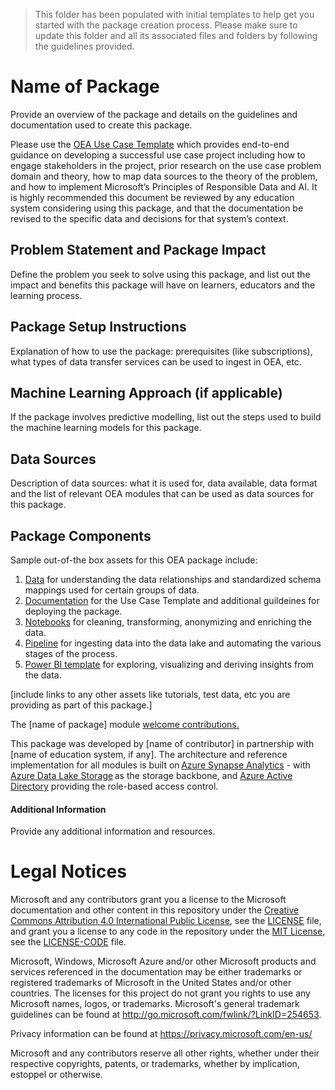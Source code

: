 > This folder has been populated with initial templates to help get you started with the package creation process. Please make sure to update this folder and all its associated files and folders by following the guidelines provided.

# Name of Package
Provide an overview of the package and details on the guidelines and documentation used to create this package. 

Please use the [OEA Use Case Template](https://github.com/microsoft/OpenEduAnalytics/blob/main/docs/use_cases/Open_Education_Analytics_Use_Case_Template_v3.docx) which provides end-to-end guidance on developing a successful use case project including how to engage stakeholders in the project, prior research on the use case problem domain and theory, how to map data sources to the theory of the problem, and how to implement Microsoft’s Principles of Responsible Data and AI. It is highly recommended this document be reviewed by any education system considering using this package, and that the documentation be revised to the specific data and decisions for that system’s context.

## Problem Statement and Package Impact
Define the problem you seek to solve using this package, and list out the impact and benefits this package will have on learners, educators and the learning process.

## Package Setup Instructions
Explanation of how to use the package: prerequisites (like subscriptions), what types of data transfer services can be used to ingest in OEA, etc.

## Machine Learning Approach (if applicable)
If the package involves predictive modelling, list out the steps used to build the machine learning models for this package.

## Data Sources
Description of data sources: what it is used for, data available, data format and the list of relevant OEA modules that can be used as data sources for this package.

## Package Components 
Sample out-of-the box assets for this OEA package include: 
1. [Data](https://github.com/microsoft/OpenEduAnalytics/tree/main/packages/package_creation_kit/data) for understanding the data relationships and standardized schema mappings used for certain groups of data.
2. [Documentation](https://github.com/microsoft/OpenEduAnalytics/tree/main/packages/package_creation_kit/docs) for the Use Case Template and additional guildeines for deploying the package.
3. [Notebooks](https://github.com/microsoft/OpenEduAnalytics/tree/main/packages/package_creation_kit/notebooks) for cleaning, transforming, anonymizing and enriching the data.
4. [Pipeline](https://github.com/microsoft/OpenEduAnalytics/tree/main/packages/package_creation_kit/pipeline) for ingesting data into the data lake and automating the various stages of the process.
5. [Power BI template](https://github.com/microsoft/OpenEduAnalytics/tree/main/packages/package_creation_kit/powerbi) for exploring, visualizing and deriving insights from the data.

[include links to any other assets like tutorials, test data, etc you are providing as part of this package.]

The [name of package] module [welcome contributions.](https://github.com/microsoft/OpenEduAnalytics/blob/main/docs/license/CONTRIBUTING.md) 

This package was developed by [name of contributor] in partnership with [name of education system, if any]. The architecture and reference implementation for all modules is built on [Azure Synapse Analytics](https://azure.microsoft.com/en-us/services/synapse-analytics/) - with [Azure Data Lake Storage](https://docs.microsoft.com/en-us/azure/storage/blobs/data-lake-storage-introduction) as the storage backbone,  and [Azure Active Directory](https://azure.microsoft.com/en-us/services/active-directory/) providing the role-based access control.

#### Additional Information
Provide any additional information and resources.

# Legal Notices

Microsoft and any contributors grant you a license to the Microsoft documentation and other content
in this repository under the [Creative Commons Attribution 4.0 International Public License](https://creativecommons.org/licenses/by/4.0/legalcode),
see the [LICENSE](LICENSE) file, and grant you a license to any code in the repository under the [MIT License](https://opensource.org/licenses/MIT), see the
[LICENSE-CODE](LICENSE-CODE) file.

Microsoft, Windows, Microsoft Azure and/or other Microsoft products and services referenced in the documentation
may be either trademarks or registered trademarks of Microsoft in the United States and/or other countries.
The licenses for this project do not grant you rights to use any Microsoft names, logos, or trademarks.
Microsoft's general trademark guidelines can be found at http://go.microsoft.com/fwlink/?LinkID=254653.

Privacy information can be found at https://privacy.microsoft.com/en-us/

Microsoft and any contributors reserve all other rights, whether under their respective copyrights, patents,
or trademarks, whether by implication, estoppel or otherwise.
